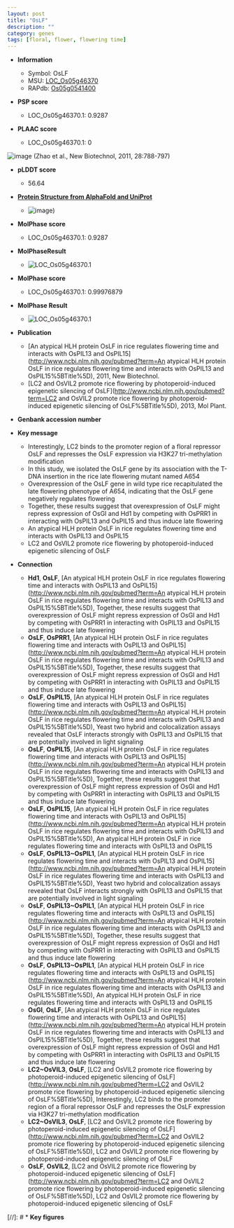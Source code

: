 ```yaml
---
layout: post
title: "OsLF"
description: ""
category: genes
tags: [floral, flower, flowering time]
---
```


* **Information**  
    + Symbol: OsLF  
    + MSU: [LOC_Os05g46370](http://rice.plantbiology.msu.edu/cgi-bin/ORF_infopage.cgi?orf=LOC_Os05g46370)  
    + RAPdb: [Os05g0541400](http://rapdb.dna.affrc.go.jp/viewer/gbrowse_details/irgsp1?name=Os05g0541400)  

* **PSP score**  
    + LOC_Os05g46370.1: 0.9287 

* **PLAAC score**  
    + LOC_Os05g46370.1: 0 

![image](https://github.com/ricePSP/ricePSP.github.io/assets/24507924/afd2b89b-b828-4779-98ac-872c7e56e021)
(Zhao et al., New Biotechnol, 2011, 28:788-797)

* **pLDDT score**
    + 56.64

* **[Protein Structure from AlphaFold and UniProt](https://www.uniprot.org/uniprotkb/A0A0P0WQ90/entry#structure)**
    + ![image](https://ricepsp.github.io/images/A/AF-A0A0P0WQ90-F1.png))

* **MolPhase score**
    + LOC_Os05g46370.1: 0.9287

* **MolPhaseResult**
    + ![LOC_Os05g46370.1](https://ricepsp.github.io/pictures/LOC_Os05g/LOC_Os05g46370.1.png)

* **MolPhase score**
    + LOC_Os05g46370.1: 0.99976879

* **MolPhase Result**
    + ![LOC_Os05g46370.1](https://304243504.github.io/Pictures/LOC_Os05g/LOC_Os05g46370.1.png)

* **Publication**  
    + [An atypical HLH protein OsLF in rice regulates flowering time and interacts with OsPIL13 and OsPIL15](http://www.ncbi.nlm.nih.gov/pubmed?term=An atypical HLH protein OsLF in rice regulates flowering time and interacts with OsPIL13 and OsPIL15%5BTitle%5D), 2011, New Biotechnol.
    + [LC2 and OsVIL2 promote rice flowering by photoperoid-induced epigenetic silencing of OsLF](http://www.ncbi.nlm.nih.gov/pubmed?term=LC2 and OsVIL2 promote rice flowering by photoperoid-induced epigenetic silencing of OsLF%5BTitle%5D), 2013, Mol Plant.

* **Genbank accession number**  

* **Key message**  
    + Interestingly, LC2 binds to the promoter region of a floral repressor OsLF and represses the OsLF expression via H3K27 tri-methylation modification
    + In this study, we isolated the OsLF gene by its association with the T-DNA insertion in the rice late flowering mutant named A654
    + Overexpression of the OsLF gene in wild type rice recapitulated the late flowering phenotype of A654, indicating that the OsLF gene negatively regulates flowering
    + Together, these results suggest that overexpression of OsLF might repress expression of OsGI and Hd1 by competing with OsPRR1 in interacting with OsPIL13 and OsPIL15 and thus induce late flowering
    + An atypical HLH protein OsLF in rice regulates flowering time and interacts with OsPIL13 and OsPIL15
    + LC2 and OsVIL2 promote rice flowering by photoperoid-induced epigenetic silencing of OsLF

* **Connection**  
    + __Hd1__, __OsLF__, [An atypical HLH protein OsLF in rice regulates flowering time and interacts with OsPIL13 and OsPIL15](http://www.ncbi.nlm.nih.gov/pubmed?term=An atypical HLH protein OsLF in rice regulates flowering time and interacts with OsPIL13 and OsPIL15%5BTitle%5D), Together, these results suggest that overexpression of OsLF might repress expression of OsGI and Hd1 by competing with OsPRR1 in interacting with OsPIL13 and OsPIL15 and thus induce late flowering
    + __OsLF__, __OsPRR1__, [An atypical HLH protein OsLF in rice regulates flowering time and interacts with OsPIL13 and OsPIL15](http://www.ncbi.nlm.nih.gov/pubmed?term=An atypical HLH protein OsLF in rice regulates flowering time and interacts with OsPIL13 and OsPIL15%5BTitle%5D), Together, these results suggest that overexpression of OsLF might repress expression of OsGI and Hd1 by competing with OsPRR1 in interacting with OsPIL13 and OsPIL15 and thus induce late flowering
    + __OsLF__, __OsPIL15__, [An atypical HLH protein OsLF in rice regulates flowering time and interacts with OsPIL13 and OsPIL15](http://www.ncbi.nlm.nih.gov/pubmed?term=An atypical HLH protein OsLF in rice regulates flowering time and interacts with OsPIL13 and OsPIL15%5BTitle%5D), Yeast two hybrid and colocalization assays revealed that OsLF interacts strongly with OsPIL13 and OsPIL15 that are potentially involved in light signaling
    + __OsLF__, __OsPIL15__, [An atypical HLH protein OsLF in rice regulates flowering time and interacts with OsPIL13 and OsPIL15](http://www.ncbi.nlm.nih.gov/pubmed?term=An atypical HLH protein OsLF in rice regulates flowering time and interacts with OsPIL13 and OsPIL15%5BTitle%5D), Together, these results suggest that overexpression of OsLF might repress expression of OsGI and Hd1 by competing with OsPRR1 in interacting with OsPIL13 and OsPIL15 and thus induce late flowering
    + __OsLF__, __OsPIL15__, [An atypical HLH protein OsLF in rice regulates flowering time and interacts with OsPIL13 and OsPIL15](http://www.ncbi.nlm.nih.gov/pubmed?term=An atypical HLH protein OsLF in rice regulates flowering time and interacts with OsPIL13 and OsPIL15%5BTitle%5D), An atypical HLH protein OsLF in rice regulates flowering time and interacts with OsPIL13 and OsPIL15
    + __OsLF__, __OsPIL13~OsPIL1__, [An atypical HLH protein OsLF in rice regulates flowering time and interacts with OsPIL13 and OsPIL15](http://www.ncbi.nlm.nih.gov/pubmed?term=An atypical HLH protein OsLF in rice regulates flowering time and interacts with OsPIL13 and OsPIL15%5BTitle%5D), Yeast two hybrid and colocalization assays revealed that OsLF interacts strongly with OsPIL13 and OsPIL15 that are potentially involved in light signaling
    + __OsLF__, __OsPIL13~OsPIL1__, [An atypical HLH protein OsLF in rice regulates flowering time and interacts with OsPIL13 and OsPIL15](http://www.ncbi.nlm.nih.gov/pubmed?term=An atypical HLH protein OsLF in rice regulates flowering time and interacts with OsPIL13 and OsPIL15%5BTitle%5D), Together, these results suggest that overexpression of OsLF might repress expression of OsGI and Hd1 by competing with OsPRR1 in interacting with OsPIL13 and OsPIL15 and thus induce late flowering
    + __OsLF__, __OsPIL13~OsPIL1__, [An atypical HLH protein OsLF in rice regulates flowering time and interacts with OsPIL13 and OsPIL15](http://www.ncbi.nlm.nih.gov/pubmed?term=An atypical HLH protein OsLF in rice regulates flowering time and interacts with OsPIL13 and OsPIL15%5BTitle%5D), An atypical HLH protein OsLF in rice regulates flowering time and interacts with OsPIL13 and OsPIL15
    + __OsGI__, __OsLF__, [An atypical HLH protein OsLF in rice regulates flowering time and interacts with OsPIL13 and OsPIL15](http://www.ncbi.nlm.nih.gov/pubmed?term=An atypical HLH protein OsLF in rice regulates flowering time and interacts with OsPIL13 and OsPIL15%5BTitle%5D), Together, these results suggest that overexpression of OsLF might repress expression of OsGI and Hd1 by competing with OsPRR1 in interacting with OsPIL13 and OsPIL15 and thus induce late flowering
    + __LC2~OsVIL3__, __OsLF__, [LC2 and OsVIL2 promote rice flowering by photoperoid-induced epigenetic silencing of OsLF](http://www.ncbi.nlm.nih.gov/pubmed?term=LC2 and OsVIL2 promote rice flowering by photoperoid-induced epigenetic silencing of OsLF%5BTitle%5D), Interestingly, LC2 binds to the promoter region of a floral repressor OsLF and represses the OsLF expression via H3K27 tri-methylation modification
    + __LC2~OsVIL3__, __OsLF__, [LC2 and OsVIL2 promote rice flowering by photoperoid-induced epigenetic silencing of OsLF](http://www.ncbi.nlm.nih.gov/pubmed?term=LC2 and OsVIL2 promote rice flowering by photoperoid-induced epigenetic silencing of OsLF%5BTitle%5D), LC2 and OsVIL2 promote rice flowering by photoperoid-induced epigenetic silencing of OsLF
    + __OsLF__, __OsVIL2__, [LC2 and OsVIL2 promote rice flowering by photoperoid-induced epigenetic silencing of OsLF](http://www.ncbi.nlm.nih.gov/pubmed?term=LC2 and OsVIL2 promote rice flowering by photoperoid-induced epigenetic silencing of OsLF%5BTitle%5D), LC2 and OsVIL2 promote rice flowering by photoperoid-induced epigenetic silencing of OsLF

[//]: # * **Key figures**  



